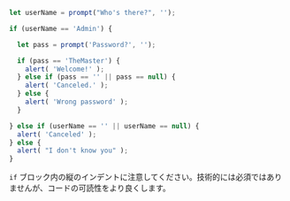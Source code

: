 

```js run demo
let userName = prompt("Who's there?", '');

if (userName == 'Admin') {

  let pass = prompt('Password?', '');

  if (pass == 'TheMaster') {
    alert( 'Welcome!' );
  } else if (pass == '' || pass == null) {
    alert( 'Canceled.' );
  } else {
    alert( 'Wrong password' );
  }

} else if (userName == '' || userName == null) {
  alert( 'Canceled' );
} else {
  alert( "I don't know you" );
}
```

`if` ブロック内の縦のインデントに注意してください。技術的には必須ではありませんが、コードの可読性をより良くします。
